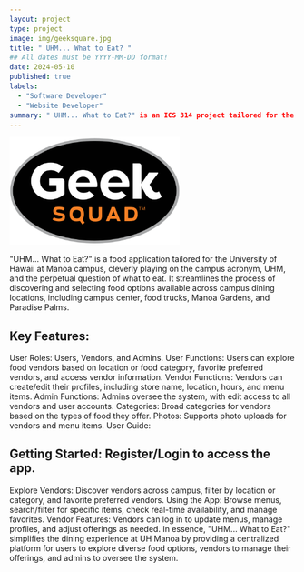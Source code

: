 ```yaml
---
layout: project
type: project
image: img/geeksquare.jpg
title: " UHM... What to Eat? "
## All dates must be YYYY-MM-DD format!
date: 2024-05-10
published: true
labels:
  - "Software Developer"
  - "Website Developer"
summary: " UHM... What to Eat?" is an ICS 314 project tailored for the University of Hawaii at Manoa campus. This food app simplifies the process of finding dining options across campus locations like the campus center, food trucks, Manoa Gardens, and Paradise Palms. It's designed to make meal decisions easier for students and staff by providing quick access to diverse food choices. "
---
```


<img width="300px" class="rounded float-start pe-4" src="../img/geeksquad.png">

"UHM... What to Eat?" is a food application tailored for the University of Hawaii at Manoa campus, cleverly playing on the campus acronym, UHM, and the perpetual question of what to eat. It streamlines the process of discovering and selecting food options available across campus dining locations, including campus center, food trucks, Manoa Gardens, and Paradise Palms.

## Key Features:

User Roles: Users, Vendors, and Admins.
User Functions: Users can explore food vendors based on location or food category, favorite preferred vendors, and access vendor information.
Vendor Functions: Vendors can create/edit their profiles, including store name, location, hours, and menu items.
Admin Functions: Admins oversee the system, with edit access to all vendors and user accounts.
Categories: Broad categories for vendors based on the types of food they offer.
Photos: Supports photo uploads for vendors and menu items.
User Guide:

## Getting Started: Register/Login to access the app.

Explore Vendors: Discover vendors across campus, filter by location or category, and favorite preferred vendors.
Using the App: Browse menus, search/filter for specific items, check real-time availability, and manage favorites.
Vendor Features: Vendors can log in to update menus, manage profiles, and adjust offerings as needed.
In essence, "UHM... What to Eat?" simplifies the dining experience at UH Manoa by providing a centralized platform for users to explore diverse food options, vendors to manage their offerings, and admins to oversee the system.
